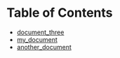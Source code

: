 # Table of Contents

- [document\_three](document_three/document.md)
- [my\_document](my_document/document.md)
- [another\_document](another_document/document.md)
